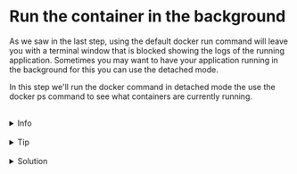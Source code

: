 # Run the container in the background

As we saw in the last step, using the default docker run command will leave you with a terminal window that is blocked showing the logs of the running application. Sometimes you may want to have your application running in the background for this you can use the detached mode.  

In this step we'll run the docker command in detached mode the use the docker ps command to see what containers are currently running.

<br>
<details><summary>Info</summary>
<br>
Use the help option of the docker commands or the docker run refernce guide to find out how to activate the deatched mode. 

[Docker run reference](https://docs.docker.com/reference/cli/docker/container/run/)  

Running instances of images are called containers, there's a lot we can do with them in this step we just want to see what containers are currently running. 
</details>

<br>
<details><summary>Tip</summary>
<br>
1. Use the -d option as a shortcut for detach
2. Find out the alias for listing running containers - you'll use this a lot so really worth learning
</details>

<br>
<details><summary>Solution</summary>
<br>

To run the app as a detached container - i.e. in the background
```plain
docker run --name my-demo -d -p 8080:8080 demo-app
```{{exec}}
<br>

To list all the running containers

```plain
docker ps
```{{exec}}




Congratulations! You have run a Docker container for a Spring Boot application! By default, Spring Boot applications run on port 8080 inside the container, and we mapped that to the same port on the host by using -p on the command line.  

In the Killercoda terminal tab you'll see the log output of the running container, if you want to see the Web UI of the app click on the small Hamburger icon in the top right conrner of the terminal. Choose the Traffic/Ports option and then on the Traffic Port Accessor page click the 8080 button. Take deep breath and be amazed at the simple beauty of the Hello Docker World page.

Once you've soaked in its goodness you can stop the application running with ctrl-c.


</details>
